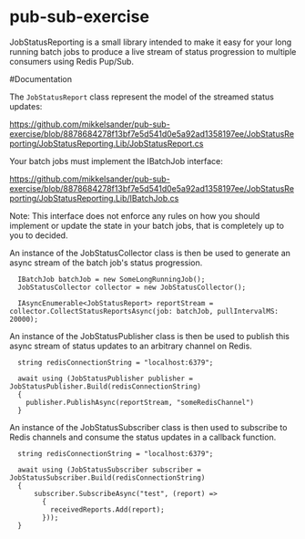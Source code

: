 # pub-sub-exercise

JobStatusReporting is a small library intended to make it easy for your long running batch jobs to produce a live stream of status progression to multiple consumers using Redis Pup/Sub.

#Documentation

The `JobStatusReport` class represent the model of the streamed status updates:

https://github.com/mikkelsander/pub-sub-exercise/blob/8878684278f13bf7e5d541d0e5a92ad1358197ee/JobStatusReporting/JobStatusReporting.Lib/JobStatusReport.cs

Your batch jobs must implement the IBatchJob interface:

https://github.com/mikkelsander/pub-sub-exercise/blob/8878684278f13bf7e5d541d0e5a92ad1358197ee/JobStatusReporting/JobStatusReporting.Lib/IBatchJob.cs

Note: This interface does not enforce any rules on how you should implement or update the state in your batch jobs, that is completely up to you to decided.

An instance of the JobStatusCollector class is then be used to generate an async stream of the batch job's status progression.

```
  IBatchJob batchJob = new SomeLongRunningJob();
  JobStatusCollector collector = new JobStatusCollector();

  IAsyncEnumerable<JobStatusReport> reportStream = collector.CollectStatusReportsAsync(job: batchJob, pullIntervalMS: 20000);

```

An instance of the JobStatusPublisher class is then be used to publish this async stream of status updates to an arbitrary channel on Redis.

```
  string redisConnectionString = "localhost:6379";

  await using (JobStatusPublisher publisher = JobStatusPublisher.Build(redisConnectionString)
  {
    publisher.PublishAsync(reportStream, "someRedisChannel")
  }
```

An instance of the JobStatusSubscriber class is then used to subscribe to Redis channels and consume the status updates in a callback function.

```
  string redisConnectionString = "localhost:6379";

  await using (JobStatusSubscriber subscriber = JobStatusSubscriber.Build(redisConnectionString)
  {
      subscriber.SubscribeAsync("test", (report) =>
        {
          receivedReports.Add(report);
        }));
  }

```
